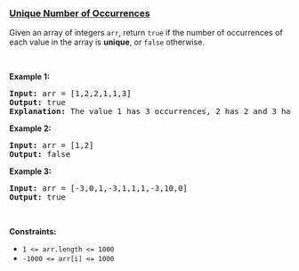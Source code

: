 ### [Unique Number of Occurrences](https://leetcode.com/problems/unique-number-of-occurrences)

<p>Given an array of integers <code>arr</code>, return <code>true</code> if the number of occurrences of each value in the array is <strong>unique</strong>, or <code>false</code> otherwise.</p>

<p>&nbsp;</p>
<p><strong>Example 1:</strong></p>

<pre>
<strong>Input:</strong> arr = [1,2,2,1,1,3]
<strong>Output:</strong> true
<strong>Explanation:</strong>&nbsp;The value 1 has 3 occurrences, 2 has 2 and 3 has 1. No two values have the same number of occurrences.</pre>

<p><strong>Example 2:</strong></p>

<pre>
<strong>Input:</strong> arr = [1,2]
<strong>Output:</strong> false
</pre>

<p><strong>Example 3:</strong></p>

<pre>
<strong>Input:</strong> arr = [-3,0,1,-3,1,1,1,-3,10,0]
<strong>Output:</strong> true
</pre>

<p>&nbsp;</p>
<p><strong>Constraints:</strong></p>

<ul>
	<li><code>1 &lt;= arr.length&nbsp;&lt;= 1000</code></li>
	<li><code>-1000 &lt;= arr[i] &lt;= 1000</code></li>
</ul>
